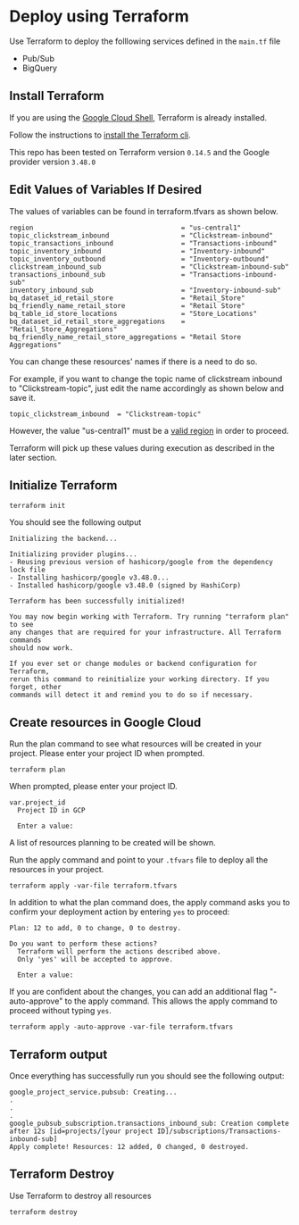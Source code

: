 # Deploy using Terraform

Use Terraform to deploy the folllowing services defined in the `main.tf` file

- Pub/Sub
- BigQuery

## Install Terraform

If you are using the [Google Cloud Shell](https://cloud.google.com/shell/docs/how-cloud-shell-works), Terraform is already installed.

Follow the instructions to [install the Terraform cli](https://learn.hashicorp.com/tutorials/terraform/install-cli?in=terraform/gcp-get-started).

This repo has been tested on Terraform version `0.14.5` and the Google provider version `3.48.0`

## Edit Values of Variables If Desired
The values of variables can be found in terraform.tfvars as shown below. 

```
region                                     = "us-central1"
topic_clickstream_inbound                  = "Clickstream-inbound"
topic_transactions_inbound                 = "Transactions-inbound"
topic_inventory_inbound                    = "Inventory-inbound"
topic_inventory_outbound                   = "Inventory-outbound"
clickstream_inbound_sub                    = "Clickstream-inbound-sub"
transactions_inbound_sub                   = "Transactions-inbound-sub"
inventory_inbound_sub                      = "Inventory-inbound-sub"
bq_dataset_id_retail_store                 = "Retail_Store"
bq_friendly_name_retail_store              = "Retail Store"
bq_table_id_store_locations                = "Store_Locations"
bq_dataset_id_retail_store_aggregations    = "Retail_Store_Aggregations"
bq_friendly_name_retail_store_aggregations = "Retail Store Aggregations"
```

You can change these resources' names if there is a need to do so.

For example, if you want to change the topic name of clickstream inbound to "Clickstream-topic", just edit the name accordingly as shown below and save it.

```
topic_clickstream_inbound  = "Clickstream-topic"
```

However, the value "us-central1" must be a [valid region](https://cloud.google.com/compute/docs/regions-zones/viewing-regions-zones) in order to proceed.

Terraform will pick up these values during execution as described in the later section.

## Initialize Terraform

```
terraform init
```

You should see the following output

```
Initializing the backend...

Initializing provider plugins...
- Reusing previous version of hashicorp/google from the dependency lock file
- Installing hashicorp/google v3.48.0...
- Installed hashicorp/google v3.48.0 (signed by HashiCorp)

Terraform has been successfully initialized!

You may now begin working with Terraform. Try running "terraform plan" to see
any changes that are required for your infrastructure. All Terraform commands
should now work.

If you ever set or change modules or backend configuration for Terraform,
rerun this command to reinitialize your working directory. If you forget, other
commands will detect it and remind you to do so if necessary.
```

## Create resources in Google Cloud

Run the plan command to see what resources will be created in your project. Please enter your project ID when prompted.
```
terraform plan
```
When prompted, please enter your project ID.

```
var.project_id
  Project ID in GCP

  Enter a value:
```
A list of resources planning to be created will be shown.

Run the apply command and point to your `.tfvars` file to deploy all the resources in your project.

```
terraform apply -var-file terraform.tfvars
```

In addition to what the plan command does, the apply command asks you to confirm your deployment action by entering `yes` to proceed:

```
Plan: 12 to add, 0 to change, 0 to destroy.

Do you want to perform these actions?
  Terraform will perform the actions described above.
  Only 'yes' will be accepted to approve.

  Enter a value:
```
If you are confident about the changes, you can add an additional flag "-auto-approve" to the apply command. This allows the apply command to proceed without typing `yes`.

```
terraform apply -auto-approve -var-file terraform.tfvars
```

## Terraform output

Once everything has successfully run you should see the following output:

```
google_project_service.pubsub: Creating...
.
.
.
google_pubsub_subscription.transactions_inbound_sub: Creation complete after 12s [id=projects/[your project ID]/subscriptions/Transactions-inbound-sub]
Apply complete! Resources: 12 added, 0 changed, 0 destroyed.
```
## Terraform Destroy

Use Terraform to destroy all resources
```
terraform destroy
```
